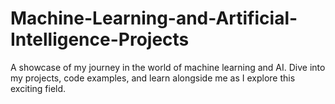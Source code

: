 # Machine-Learning-and-Artificial-Intelligence-Projects
A showcase of my journey in the world of machine learning and AI. Dive into my projects, code examples, and learn alongside me as I explore this exciting field.

